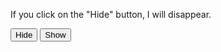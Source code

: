<html>
<head>
<script src="https://ajax.googleapis.com/ajax/libs/jquery/3.6.1/jquery.min.js"></script>
<script>
$(document).ready(function(){
  $("#hide").click(function(){
    $("p").hide();
  });
  $("#show").click(function(){
    $("p").show();
  });
});
</script>
</head>
<body>
  
<p>If you click on the "Hide" button, I will disappear.</p>

<button id="hide">Hide</button>
<button id="show">Show</button>
</body>
</html>
